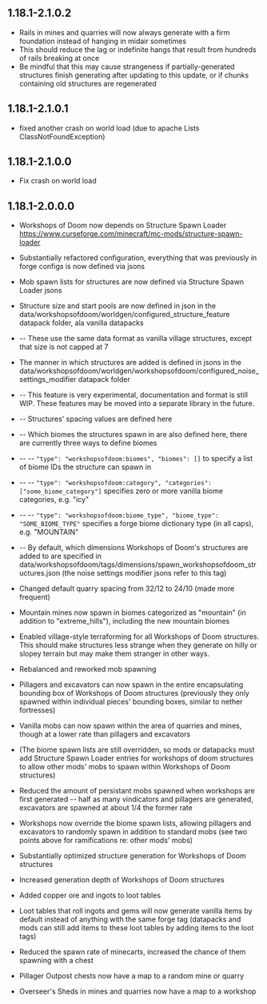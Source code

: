 ## 1.18.1-2.1.0.2
* Rails in mines and quarries will now always generate with a firm foundation instead of hanging in midair sometimes
* This should reduce the lag or indefinite hangs that result from hundreds of rails breaking at once
* Be mindful that this may cause strangeness if partially-generated structures finish generating after updating to this update, or if chunks containing old structures are regenerated

## 1.18.1-2.1.0.1
* fixed another crash on world load (due to apache Lists ClassNotFoundException)

## 1.18.1-2.1.0.0
* Fix crash on world load

## 1.18.1-2.0.0.0
* Workshops of Doom now depends on Structure Spawn Loader https://www.curseforge.com/minecraft/mc-mods/structure-spawn-loader
* Substantially refactored configuration, everything that was previously in forge configs is now defined via jsons
* Mob spawn lists for structures are now defined via Structure Spawn Loader jsons
* Structure size and start pools are now defined in json in the data/workshopsofdoom/worldgen/configured_structure_feature datapack folder, ala vanilla datapacks
* -- These use the same data format as vanilla village structures, except that size is not capped at 7
* The manner in which structures are added is defined in jsons in the data/workshopsofdoom/worldgen/workshopsofdoom/configured_noise_settings_modifier datapack folder
* -- This feature is very experimental, documentation and format is still WIP. These features may be moved into a separate library in the future.
* -- Structures' spacing values are defined here
* -- Which biomes the structures spawn in are also defined here, there are currently three ways to define biomes
* -- -- `"type": "workshopsofdoom:biomes", "biomes": []` to specify a list of biome IDs the structure can spawn in
* -- -- `"type": "workshopsofdoom:category", "categories": ["some_biome_category"]` specifies zero or more vanilla biome categories, e.g. "icy"
* -- -- `"type": "workshopsofdoom:biome_type", "biome_type": "SOME_BIOME_TYPE"` specifies a forge biome dictionary type (in all caps), e.g. "MOUNTAIN"
* -- By default, which dimensions Workshops of Doom's structures are added to are specified in data/workshopsofdoom/tags/dimensions/spawn_workshopsofdoom_structures.json (the noise settings modifier jsons refer to this tag)

* Changed default quarry spacing from 32/12 to 24/10 (made more frequent)
* Mountain mines now spawn in biomes categorized as "mountain" (in addition to "extreme_hills"), including the new mountain biomes
* Enabled village-style terraforming for all Workshops of Doom structures. This should make structures less strange when they generate on hilly or slopey terrain but may make them stranger in other ways.
* Rebalanced and reworked mob spawning
* Pillagers and excavators can now spawn in the entire encapsulating bounding box of Workshops of Doom structures (previously they only spawned within individual pieces' bounding boxes, similar to nether fortresses)
* Vanilla mobs can now spawn within the area of quarries and mines, though at a lower rate than pillagers and excavators
* (The biome spawn lists are still overridden, so mods or datapacks must add Structure Spawn Loader entries for workshops of doom structures to allow other mods' mobs to spawn within Workshops of Doom structures)
* Reduced the amount of persistant mobs spawned when workshops are first generated -- half as many vindicators and pillagers are generated, excavators are spawned at about 1/4 the former rate
* Workshops now override the biome spawn lists, allowing pillagers and excavators to randomly spawn in addition to standard mobs (see two points above for ramifications re: other mods' mobs)
* Substantially optimized structure generation for Workshops of Doom structures
* Increased generation depth of Workshops of Doom structures
* Added copper ore and ingots to loot tables
* Loot tables that roll ingots and gems will now generate vanilla items by default instead of anything with the same forge tag (datapacks and mods can still add items to these loot tables by adding items to the loot tags)
* Reduced the spawn rate of minecarts, increased the chance of them spawning with a chest
* Pillager Outpost chests now have a map to a random mine or quarry
* Overseer's Sheds in mines and quarries now have a map to a workshop
